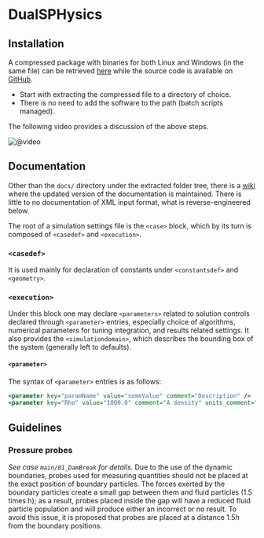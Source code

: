 # DualSPHysics

## Installation

A compressed package with binaries for both Linux and Windows (in the same file) can be retrieved [here](https://dual.sphysics.org/downloads/) while the source code is available on [GitHub](https://github.com/DualSPHysics/DualSPHysics).

- Start with extracting the compressed file to a directory of choice.
- There is no need to add the software to the path (batch scripts managed).

The following video provides a discussion of the above steps.

![@video](https://www.youtube.com/embed/_sL1iQUJfs8?si=LauFxw71VxstQ3qf)

## Documentation

Other than the `docs/` directory under the extracted folder tree, there is a [wiki](https://github.com/DualSPHysics/DualSPHysics/wiki) where the updated version of the documentation is maintained. There is little to no documentation of XML input format, what is reverse-engineered below.

The root of a simulation settings file is the `<case>` block, which by its turn is composed of `<casedef>` and `<execution>`. 

### `<casedef>`

It is used mainly for declaration of constants under `<constantsdef>` and `<geometry>`.

### `<execution>`

Under this block one may declare `<parameters>` related to solution controls declared through `<parameter>` entries, especially choice of algorithms, numerical parameters for tuning integration, and results related settings. It also provides the `<simulationdomain>`, which describes the bounding box of the system (generally left to defaults). 

#### `<parameter>`

The syntax of  `<parameter>` entries is as follows:

```xml
<parameter key="paramName" value="someValue" comment="Description" />
<parameter key="Rho" value="1000.0" comment="A density" units_comment="kg/m^3" />
```

## Guidelines

### Pressure probes

*See case `main/01_DamBreak` for details*. Due to the use of the dynamic boundaries, probes used for  measuring quantities should not be placed at the exact position of boundary particles. The forces exerted by the boundary particles create a small gap between them and fluid particles (1.5 times h); as a result, probes placed inside the gap will have a reduced fluid particle population and will produce either an incorrect or no result. To avoid this issue, it is proposed that probes are placed at a distance $1.5 h$ from the boundary positions.
